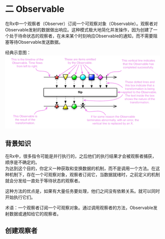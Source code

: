 # 二 Observable
 在Rx中一个观察者（Observer）订阅一个可观察对象（Observable）。观察者对Observable发射的数据做出响应。这种模式极大地简化并发操作，因为创建了一个处于待命状态的观察者，在未来某个时刻响应Observable的通知，而不需要阻塞等待Observable发送数据。  

 经典示意图：  
 ![Image](https://github.com/HousqLove/Reader/blob/master/Java/ReactiveX/images/rx-2-1.png)  
## 背景知识
 在Rx中，很多指令可能是并行执行的，之后他们的执行结果才会被观察者捕获，顺序是不确定的。  
 为达到这个目的，你定义一种获取和变换数据的机制，而不是调用一个方法。在这种机制下，存在一个可观察对象，观察者订阅它，当数据就绪时，之前定义的机制就会分发给一直处于等待状态的观察者。  

 这种方法的优点是，如果有大量任务要处理，他们之间没有依赖关系。就可以同时开始执行它们。

 术语：一个观察者订阅一个可观察对象。通过调用观察者的方法，Observable发射数据或通知给它的观察者。
## 创建观察者 
